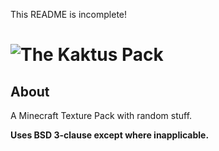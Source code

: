 This README is incomplete!
# ![The Kaktus Pack](icon.png)
## About
A Minecraft Texture Pack with random stuff.

<b>Uses BSD 3-clause except where inapplicable.</b>
